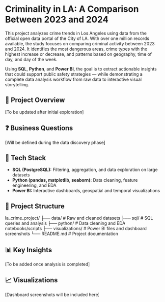 # Criminality in LA: A Comparison Between 2023 and 2024

This project analyzes crime trends in Los Angeles using data from the official open data portal of the City of LA. With over one million records available, the study focuses on comparing criminal activity between 2023 and 2024. It identifies the most dangerous areas, crime types with the highest increase or decrease, and patterns based on geography, time of day, and day of the week.

Using **SQL**, **Python**, and **Power BI**, the goal is to extract actionable insights that could support public safety strategies — while demonstrating a complete data analysis workflow from raw data to interactive visual storytelling.

## 📌 Project Overview
[To be updated after initial exploration]

## ❓ Business Questions
[Will be defined during the data discovery phase]

## 🧰 Tech Stack
- **SQL (PostgreSQL):** Filtering, aggregation, and data exploration on large datasets  
- **Python (pandas, matplotlib, seaborn):** Data cleaning, feature engineering, and EDA  
- **Power BI:** Interactive dashboards, geospatial and temporal visualizations  

## 📁 Project Structure

la_crime_project/
├── data/ # Raw and cleaned datasets
├── sql/ # SQL queries and analysis
├── python/ # Data cleaning and EDA notebooks/scripts
├── visualizations/ # Power BI files and dashboard screenshots
└── README.md # Project documentation

## 📊 Key Insights
[To be added once analysis is completed]

## 📈 Visualizations
[Dashboard screenshots will be included here]
